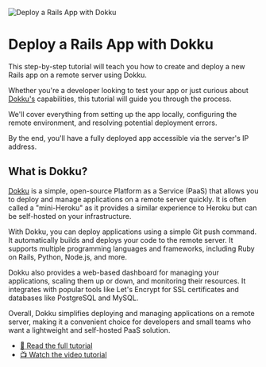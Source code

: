 ![Deploy a Rails App with Dokku](https://f001.backblazeb2.com/file/webcrunch/rails-app-dokku.jpg)

# Deploy a Rails App with Dokku

This step-by-step tutorial will teach you how to create and deploy a new Rails app on a remote server using Dokku.

Whether you're a developer looking to test your app or just curious about [Dokku's](https://dokku.com/) capabilities, this tutorial will guide you through the process.

We'll cover everything from setting up the app locally, configuring the remote environment, and resolving potential deployment errors.

By the end, you'll have a fully deployed app accessible via the server's IP address.

## What is Dokku?

[Dokku](https://dokku.com/) is a simple, open-source Platform as a Service (PaaS) that allows you to deploy and manage applications on a remote server quickly. It is often called a "mini-Heroku" as it provides a similar experience to Heroku but can be self-hosted on your infrastructure.

With Dokku, you can deploy applications using a simple Git push command. It automatically builds and deploys your code to the remote server. It supports multiple programming languages and frameworks, including Ruby on Rails, Python, Node.js, and more.

Dokku also provides a web-based dashboard for managing your applications, scaling them up or down, and monitoring their resources. It integrates with popular tools like Let's Encrypt for SSL certificates and databases like PostgreSQL and MySQL.

Overall, Dokku simplifies deploying and managing applications on a remote server, making it a convenient choice for developers and small teams who want a lightweight and self-hosted PaaS solution.

- [📕 Read the full tutorial](https://webcrunch.com/posts/deploy-rails-dokku)
- [📺 Watch the video tutorial](https://youtu.be/KrcWy_pK6oc)
